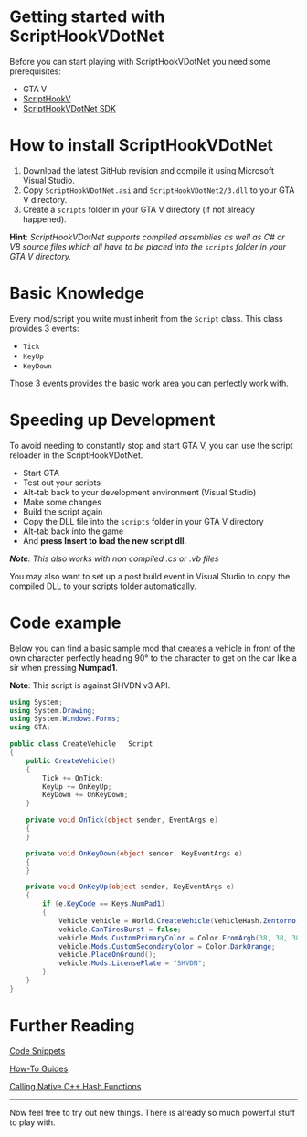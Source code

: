 #  Getting started with ScriptHookVDotNet

Before you can start playing with ScriptHookVDotNet you need some prerequisites:
* GTA V
* [ScriptHookV](http://www.dev-c.com/gtav/scripthookv/)
* [ScriptHookVDotNet SDK](https://github.com/crosire/scripthookvdotnet)

# How to install ScriptHookVDotNet

1. Download the latest GitHub revision and compile it using Microsoft Visual Studio.
2. Copy `ScriptHookVDotNet.asi` and `ScriptHookVDotNet2/3.dll` to your GTA V directory.
3. Create a `scripts` folder in your GTA V directory (if not already happened).

**Hint**: _ScriptHookVDotNet supports compiled assemblies as well as C# or VB source files which all have to be placed into the `scripts` folder in your GTA V directory._

# Basic Knowledge

Every mod/script you write must inherit from the `Script` class. This class provides 3 events:
* `Tick`
* `KeyUp`
* `KeyDown`

Those 3 events provides the basic work area you can perfectly work with.

# Speeding up Development

To avoid needing to constantly stop and start GTA V, you can use the script reloader in the ScriptHookVDotNet.

* Start GTA
* Test out your scripts
* Alt-tab back to your development environment (Visual Studio)
* Make some changes
* Build the script again
* Copy the DLL file into the `scripts` folder in your GTA V directory
* Alt-tab back into the game
* And **press Insert to load the new script dll**.

_**Note**: This also works with non compiled .cs or .vb files_

You may also want to set up a post build event in Visual Studio to copy the compiled DLL to your scripts folder automatically.

# Code example

Below you can find a basic sample mod that creates a vehicle in front of the own character perfectly heading 90° to the character to get on the car like a sir when pressing **Numpad1**.

**Note**: This script is against SHVDN v3 API.

```cs
using System;
using System.Drawing;
using System.Windows.Forms;
using GTA;

public class CreateVehicle : Script
{
    public CreateVehicle()
    {
        Tick += OnTick;
        KeyUp += OnKeyUp;
        KeyDown += OnKeyDown;
    }

    private void OnTick(object sender, EventArgs e)
    {
    }

    private void OnKeyDown(object sender, KeyEventArgs e)
    {
    }

    private void OnKeyUp(object sender, KeyEventArgs e)
    {
        if (e.KeyCode == Keys.NumPad1)
        {
            Vehicle vehicle = World.CreateVehicle(VehicleHash.Zentorno, Game.Player.Character.Position + Game.Player.Character.ForwardVector * 3.0f, Game.Player.Character.Heading + 90);
            vehicle.CanTiresBurst = false;
            vehicle.Mods.CustomPrimaryColor = Color.FromArgb(38, 38, 38);
            vehicle.Mods.CustomSecondaryColor = Color.DarkOrange;
            vehicle.PlaceOnGround();
            vehicle.Mods.LicensePlate = "SHVDN";
        }
    }
}
```

# Further Reading

[Code Snippets](https://github.com/crosire/scripthookvdotnet/wiki/Code-Snippets)

[How-To Guides](https://github.com/crosire/scripthookvdotnet/wiki/How-Tos)

[Calling Native C++ Hash Functions](https://github.com/crosire/scripthookvdotnet/wiki/How-Tos#calling-native-c-hash-functions)

***

Now feel free to try out new things. There is already so much powerful stuff to play with.